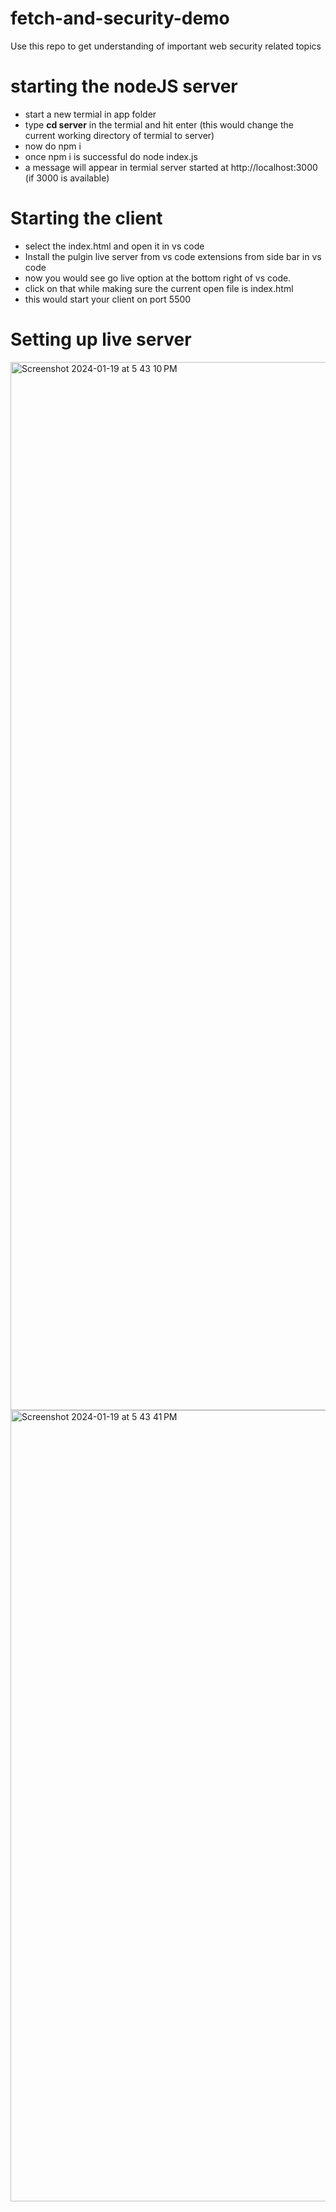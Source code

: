 # fetch-and-security-demo
Use this repo to get understanding of important web security related topics

# starting the nodeJS server
- start a new termial in app folder
- type **cd server** in the termial and hit enter (this would change the current working directory of termial to server)
- now do npm i
- once npm i is successful do node index.js
- a message will appear in termial server started at http://localhost:3000 (if 3000 is available)

# Starting the client
- select the index.html and open it in vs code
- Install the pulgin live server from vs code extensions from side bar in vs code
- now you would see go live option at the bottom right of vs code.
- click on that while making sure the current open file is index.html
- this would start your client on port 5500

# Setting up live server
<img width="1677" alt="Screenshot 2024-01-19 at 5 43 10 PM" src="https://github.com/prasunk96/fetch-and-security-demo/assets/21034051/d2ff9ae9-6171-4b26-9558-27f01981a24e">

<img width="1266" alt="Screenshot 2024-01-19 at 5 43 41 PM" src="https://github.com/prasunk96/fetch-and-security-demo/assets/21034051/ed459399-697c-4b21-b255-d80d8d9d404e">


